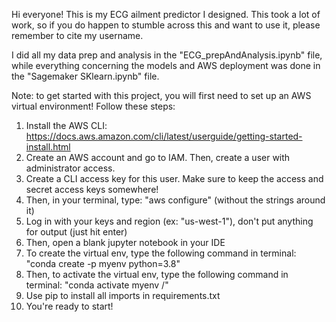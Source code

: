 Hi everyone! This is my ECG ailment predictor I designed. This took a lot of work, so if you do happen to stumble across this and want to use it, please remember to cite my username.

I did all my data prep and analysis in the "ECG_prepAndAnalysis.ipynb" file, while everything concerning the models and AWS deployment was done in the "Sagemaker SKlearn.ipynb" file.

Note: to get started with this project, you will first need to set up an AWS virtual environment! Follow these steps: 
1. Install the AWS CLI: https://docs.aws.amazon.com/cli/latest/userguide/getting-started-install.html
2. Create an AWS account and go to IAM. Then, create a user with administrator access.
3. Create a CLI access key for this user. Make sure to keep the access and secret access keys somewhere!
4. Then, in your terminal, type: "aws configure" (without the strings around it)
5. Log in with your keys and region (ex: "us-west-1"), don't put anything for output (just hit enter)
6. Then, open a blank jupyter notebook in your IDE
7. To create the virtual env, type the following command in terminal: "conda create -p myenv python=3.8"
8. Then, to activate the virtual env, type the following command in terminal: "conda activate myenv /\"
9. Use pip to install all imports in requirements.txt
10. You're ready to start!
